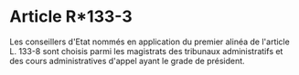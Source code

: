 # Article R*133-3

Les conseillers d'Etat nommés en application du premier alinéa de l'article L. 133-8 sont choisis parmi les magistrats des tribunaux administratifs et des cours administratives d'appel ayant le grade de président.
